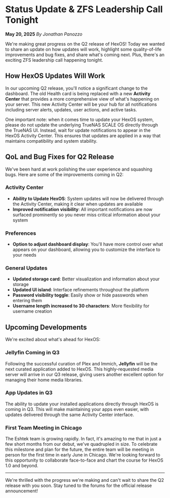 # Status Update & ZFS Leadership Call Tonight

**May 20, 2025**
*By Jonathan Panozzo*

We're making great progress on the Q2 release of HexOS! Today we wanted to share an update on how updates will work, highlight some quality-of-life improvements and bug fixes, and share what's coming next. Plus, there's an exciting ZFS leadership call happening tonight.

## How HexOS Updates Will Work

In our upcoming Q2 release, you'll notice a significant change to the dashboard. The old Health card is being replaced with a new **Activity Center** that provides a more comprehensive view of what's happening on your server. This new Activity Center will be your hub for all notifications including server alerts, updates, user actions, and active tasks.

One important note: when it comes time to update your HexOS system, please do not update the underlying TrueNAS SCALE OS directly through the TrueNAS UI. Instead, wait for update notifications to appear in the HexOS Activity Center. This ensures that updates are applied in a way that maintains compatibility and system stability.

## QoL and Bug Fixes for Q2 Release

We've been hard at work polishing the user experience and squashing bugs. Here are some of the improvements coming in Q2:

### Activity Center

- **Ability to Update HexOS**: System updates will now be delivered through the Activity Center, making it clear when updates are available
- **Improved notification visibility**: All important notifications are now surfaced prominently so you never miss critical information about your system

### Preferences

- **Option to adjust dashboard display**: You'll have more control over what appears on your dashboard, allowing you to customize the interface to your needs

### General Updates

- **Updated storage card**: Better visualization and information about your storage
- **Updated UI island**: Interface refinements throughout the platform
- **Password visibility toggle**: Easily show or hide passwords when entering them
- **Username length increased to 30 characters**: More flexibility for username creation

## Upcoming Developments

We're excited about what's ahead for HexOS:

### Jellyfin Coming in Q3

Following the successful curation of Plex and Immich, **Jellyfin** will be the next curated application added to HexOS. This highly-requested media server will arrive in our Q3 release, giving users another excellent option for managing their home media libraries.

### App Updates in Q3

The ability to update your installed applications directly through HexOS is coming in Q3. This will make maintaining your apps even easier, with updates delivered through the same Activity Center interface.

### First Team Meeting in Chicago

The Eshtek team is growing rapidly. In fact, it's amazing to me that in just a few short months from our debut, we've quadrupled in size. To celebrate this milestone and plan for the future, the entire team will be meeting in person for the first time in early June in Chicago. We're looking forward to this opportunity to collaborate face-to-face and chart the course for HexOS 1.0 and beyond.

---

We're thrilled with the progress we're making and can't wait to share the Q2 release with you soon. Stay tuned to the forums for the official release announcement!
